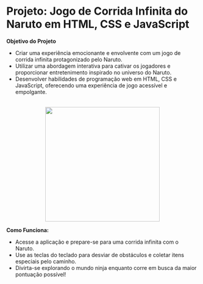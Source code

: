 # Projeto: Jogo de Corrida Infinita do Naruto em HTML, CSS e JavaScript

**Objetivo do Projeto**
- Criar uma experiência emocionante e envolvente com um jogo de corrida infinita protagonizado pelo Naruto.
- Utilizar uma abordagem interativa para cativar os jogadores e proporcionar entretenimento inspirado no universo do Naruto.
- Desenvolver habilidades de programação web em HTML, CSS e JavaScript, oferecendo uma experiência de jogo acessível e empolgante.
<br>

<div align="center">
<img src="https://github.com/Saraiva97/naruto-game/assets/93497276/2fd586dc-b814-4f9a-ad7e-ed0d06a8c2ee" style="width: 300px"/>
</div>

**Como Funciona:**
- Acesse a aplicação e prepare-se para uma corrida infinita com o Naruto.
- Use as teclas do teclado para desviar de obstáculos e coletar itens especiais pelo caminho.
- Divirta-se explorando o mundo ninja enquanto corre em busca da maior pontuação possível!

